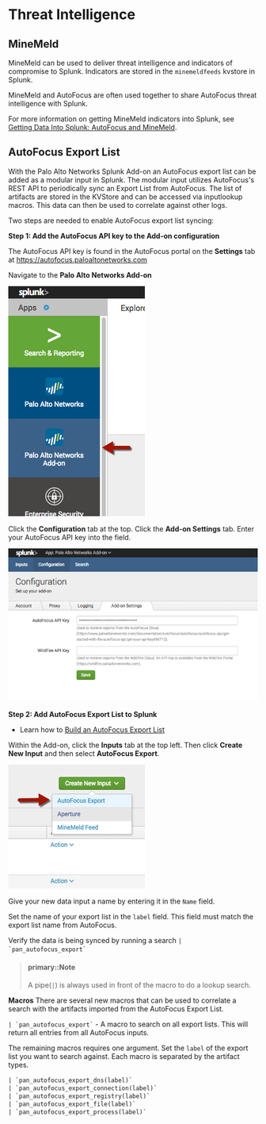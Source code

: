# Threat Intelligence

## MineMeld

MineMeld can be used to deliver threat intelligence and indicators of compromise to Splunk. Indicators are stored in the `minemeldfeeds` kvstore in Splunk.

MineMeld and AutoFocus are often used together to share AutoFocus threat intelligence with Splunk.

For more information on getting MineMeld indicators into Splunk, see [Getting Data Into Splunk: AutoFocus and MineMeld](/autofocus-and-minemeld.md).

## AutoFocus Export List

With the Palo Alto Networks Splunk Add-on an AutoFocus export list can be added as a modular input in Splunk. The modular input utilizes AutoFocus's REST API to periodically sync an Export List from AutoFocus. The list of artifacts are stored in the KVStore and can be accessed via inputlookup macros. This data can then be used to correlate against other logs.

Two steps are needed to enable AutoFocus export list syncing:

**Step 1: Add the AutoFocus API key to the Add-on configuration**

The AutoFocus API key is found in the AutoFocus portal on the **Settings** tab at https://autofocus.paloaltonetworks.com

Navigate to the **Palo Alto Networks Add-on**

![](/assets/add-on.png)

Click the **Configuration** tab at the top.  Click the **Add-on Settings** tab. Enter your AutoFocus API key into the field.

![](assets/autofocus-api-key.png)

**Step 2: Add AutoFocus Export List to Splunk**

-   Learn how to [Build an AutoFocus Export List](https://www.paloaltonetworks.com/documentation/autofocus/autofocus/autofocus_admin_guide/export-autofocus-content/export-autofocus-artifacts/build-an-autofocus-export-list)

Within the Add-on, click the **Inputs** tab at the top left. Then click **Create New Input** and then select **AutoFocus Export**.

![](/assets/autofocus-mod-input.png)

Give your new data input a name by entering it in the `Name` field.

Set the name of your export list in the `label` field. This field must match the export list name from AutoFocus.

Verify the data is being synced by running a search `` | `pan_autofocus_export` ``

> #### primary::Note
>
> A pipe(`|`) is always used in front of the macro to do a lookup search.

**Macros** There are several new macros that can be used to correlate a search with the artifacts imported from the AutoFocus Export List.

`` | `pan_autofocus_export` `` - A macro to search on all export lists. This will return all entries from all AutoFocus inputs.

The remaining macros requires one argument. Set the `label` of the export list you want to search against. Each macro is separated by the artifact types.

    | `pan_autofocus_export_dns(label)`
    | `pan_autofocus_export_connection(label)`
    | `pan_autofocus_export_registry(label)`
    | `pan_autofocus_export_file(label)`
    | `pan_autofocus_export_process(label)`